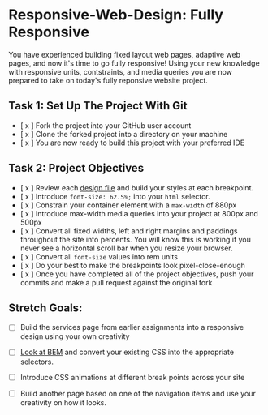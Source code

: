 # Responsive-Web-Design: Fully Responsive

You have experienced building fixed layout web pages, adaptive web pages, and now it's time to go fully responsive!  Using your new knowledge with responsive units, contstraints, and media queries you are now prepared to take on today's fully reponsive website project.

## Task 1: Set Up The Project With Git

* [ x ] Fork the project into your GitHub user account
* [ x ] Clone the forked project into a directory on your machine
* [ x ] You are now ready to build this project with your preferred IDE

## Task 2: Project Objectives

* [ x ] Review each [design file](design-files) and build your styles at each breakpoint.
* [ x ] Introduce `font-size: 62.5%;` into your `html` selector.
* [ x ] Constrain your container element with a `max-width` of 880px
* [ x ] Introduce max-width media queries into your project at 800px and 500px  
* [ x ] Convert all fixed widths, left and right margins and paddings throughout the site into percents. You will know this is working if you never see a horizontal scroll bar when you resize your browser.
* [ x ] Convert all `font-size` values into rem units
* [ x ] Do your best to make the breakpoints look pixel-close-enough 
* [ x ] Once you have completed all of the project objectives, push your commits and make a pull request against the original fork

## Stretch Goals: 
* [ ] Build the services page from earlier assignments into a responsive design using your own creativity
* [ ] [Look at BEM](http://getbem.com/) and convert your existing CSS into the appropriate selectors.
* [ ] Introduce CSS animations at different break points across your site
* [ ] Build another page based on one of the navigation items and use your creativity on how it looks.



